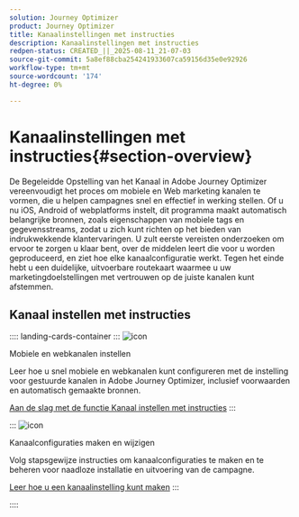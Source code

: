 ```yaml
---
solution: Journey Optimizer
product: Journey Optimizer
title: Kanaalinstellingen met instructies
description: Kanaalinstellingen met instructies
redpen-status: CREATED_||_2025-08-11_21-07-03
source-git-commit: 5a8ef88cba254241933607ca59156d35e0e92926
workflow-type: tm+mt
source-wordcount: '174'
ht-degree: 0%

---
```



# Kanaalinstellingen met instructies{#section-overview}

De Begeleidde Opstelling van het Kanaal in Adobe Journey Optimizer vereenvoudigt het proces om mobiele en Web marketing kanalen te vormen, die u helpen campagnes snel en effectief in werking stellen. Of u nu iOS, Android of webplatforms instelt, dit programma maakt automatisch belangrijke bronnen, zoals eigenschappen van mobiele tags en gegevensstreams, zodat u zich kunt richten op het bieden van indrukwekkende klantervaringen. U zult eerste vereisten onderzoeken om ervoor te zorgen u klaar bent, over de middelen leert die voor u worden geproduceerd, en ziet hoe elke kanaalconfiguratie werkt. Tegen het einde hebt u een duidelijke, uitvoerbare routekaart waarmee u uw marketingdoelstellingen met vertrouwen op de juiste kanalen kunt afstemmen.

## Kanaal instellen met instructies

:::: landing-cards-container
:::
![icon](https://cdn.experienceleague.adobe.com/icons/gear.svg)

Mobiele en webkanalen instellen

Leer hoe u snel mobiele en webkanalen kunt configureren met de instelling voor gestuurde kanalen in Adobe Journey Optimizer, inclusief voorwaarden en automatisch gemaakte bronnen.

[Aan de slag met de functie Kanaal instellen met instructies](../using/configuration/set-mobile-config.md)
:::

:::
![icon](https://cdn.experienceleague.adobe.com/icons/list-check.svg)

Kanaalconfiguraties maken en wijzigen

Volg stapsgewijze instructies om kanaalconfiguraties te maken en te beheren voor naadloze installatie en uitvoering van de campagne.

[Leer hoe u een kanaalinstelling kunt maken](../using/configuration/create-channel-set-up.md)
:::

::::
